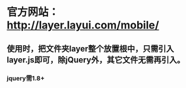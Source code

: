 # 官方网站：http://layer.layui.com/mobile/
## 使用时，把文件夹layer整个放置根中，只需引入layer.js即可，除jQuery外，其它文件无需再引入。
### jquery需1.8+
